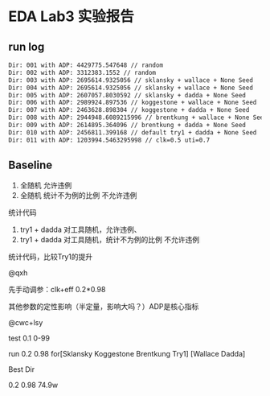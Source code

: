 # EDA Lab3 实验报告

## run log

~~~bash
Dir: 001 with ADP: 4429775.547648 // random
Dir: 002 with ADP: 3312383.1552 // random
Dir: 003 with ADP: 2695614.9325056 // sklansky + wallace + None Seed
Dir: 004 with ADP: 2695614.9325056 // sklansky + wallace + None Seed
Dir: 005 with ADP: 2607057.8030592 // sklansky + dadda + None Seed
Dir: 006 with ADP: 2989924.897536 // koggestone + wallace + None Seed
Dir: 007 with ADP: 2463628.898304 // koggestone + dadda + None Seed
Dir: 008 with ADP: 2944948.6089215996 // brentkung + wallace + None Seed
Dir: 009 with ADP: 2614895.364096 // brentkung + dadda + None Seed
Dir: 010 with ADP: 2456811.399168 // default try1 + dadda + None Seed
Dir: 011 with ADP: 1203994.5463295998 // clk=0.5 uti=0.7
~~~

## Baseline

1. 全随机 允许违例
2. 全随机 统计不为例的比例 不允许违例

统计代码

1. try1 + dadda 对工具随机，允许违例、
2. try1 + dadda 对工具随机，统计不为例的比例 不允许违例

统计代码，比较Try1的提升



@qxh

先手动调参：clk+eff 0.2*0.98

其他参数的定性影响（半定量，影响大吗？）ADP是核心指标

@cwc+lsy

test 0.1 0-99

run 0.2 0.98 for[Sklansky Koggestone Brentkung Try1] [Wallace Dadda] 



Best Dir

0.2 0.98 74.9w
